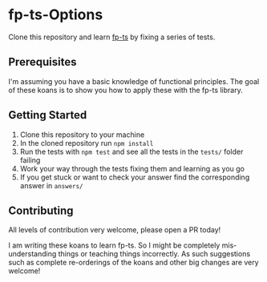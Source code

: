 # fp-ts-Options

Clone this repository and learn [fp-ts](https://github.com/gcanti/fp-ts) by fixing a series of tests. 

## Prerequisites 

I'm assuming you have a basic knowledge of functional principles. The goal of these koans is to show you how to apply these with the fp-ts library.

## Getting Started

1. Clone this repository to your machine
2. In the cloned repository run `npm install`
3. Run the tests with `npm test` and see all the tests in the `tests/` folder failing
4. Work your way through the tests fixing them and learning as you go
5. If you get stuck or want to check your answer find the corresponding answer in `answers/`


## Contributing

All levels of contribution very welcome, please open a PR today! 

I am writing these koans to learn fp-ts. So I might be completely mis-understanding things or teaching things incorrectly. As such suggestions such as complete re-orderings of the koans and other big changes are very welcome!
